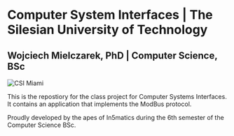 # Computer System Interfaces | The Silesian University of Technology
## Wojciech Mielczarek, PhD | Computer Science, BSc

![CSI Miami](https://c.tenor.com/FrbcnrE3U68AAAAd/blow-up-walking-away.gif)

This is the repostiory for the class project for Computer Systems Interfaces. It contains an application that implements the ModBus protocol.

Proudly developed by the apes of In5matics during the 6th semester of the Computer Science BSc.
